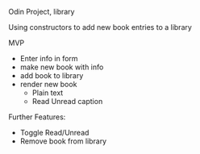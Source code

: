 Odin Project, library

Using constructors to add new book entries to a library

MVP
- Enter info in form
- make new book with info
- add book to library
- render new book
    - Plain text
    - Read Unread caption

Further Features:
- Toggle Read/Unread
- Remove book from library